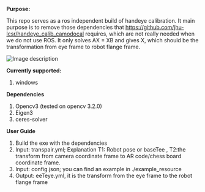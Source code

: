 **Purpose:**

This repo serves as a ros independent build of handeye calibration. It main purpose is to remove those dependencies that
https://github.com/jhu-lcsr/handeye_calib_camodocal requires, which are not really needed when we do not use ROS.
It only solves AX = XB and gives X, which should be the transformation from eye frame to robot flange frame.

![Image description](./doc/wdOyg.png)


**Currently supported:**
1. windows

**Dependencies**
1. Opencv3 (tested on opencv 3.2.0)
2. Eigen3
3. ceres-solver

**User Guide**
1. Build the exe with the dependencies
2. Input: transpair.yml; Explanation  T1: Robot pose or baseTee , T2:the transform from camera coordinate frame to AR code/chess board coordinate frame.
3. Input: config.json; you can find an example in ./example_resource
4. Output: eeTeye.yml, it is the transform from the eye frame to the robot flange frame